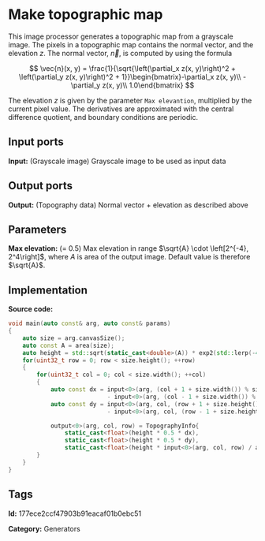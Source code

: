 # Make topographic map

This image processor generates a topographic map from a grayscale image. The pixels in a topographic map contains the normal vector, and the elevation $z$. The normal vector, $\vec{n}$, is computed by using the formula

$$ \vec{n}(x, y) = \frac{1}{\sqrt{\left(\partial_x z(x, y)\right)^2 + \left(\partial_y z(x, y)\right)^2 + 1}}\begin{bmatrix}-\partial_x z(x, y)\\ -\partial_y z(x, y)\\ 1.0\end{bmatrix} $$

The elevation $z$ is given by the parameter `Max elevantion`, multiplied by the current pixel value. The derivatives are approximated with the central difference quotient, and boundary conditions are periodic.

## Input ports

__Input:__ (Grayscale image) Grayscale image to be used as input data

## Output ports

__Output:__ (Topography data) Normal vector + elevation as described above

## Parameters

__Max elevation:__ (= 0.5) Max elevation in range $\sqrt{A} \cdot \left[2^{-4}, 2^4\right]$, where $A$ is area of the output image. Default value is therefore $\sqrt{A}$.

## Implementation

__Source code:__

```c++
void main(auto const& arg, auto const& params)
{
	auto size = arg.canvasSize();
	auto const A = area(size);
	auto height = std::sqrt(static_cast<double>(A)) * exp2(std::lerp(-4.0, 4.0, param<Str{"Max elevation"}>(params).value()));
	for(uint32_t row = 0; row < size.height(); ++row)
	{
		for(uint32_t col = 0; col < size.width(); ++col)
		{
			auto const dx = input<0>(arg, (col + 1 + size.width()) % size.width(), row)
			                - input<0>(arg, (col - 1 + size.width()) % size.width(), row);
			auto const dy = input<0>(arg, col, (row + 1 + size.height()) % size.height())
			                - input<0>(arg, col, (row - 1 + size.height()) % size.height());

			output<0>(arg, col, row) = TopographyInfo{
			    static_cast<float>(height * 0.5 * dx),
			    static_cast<float>(height * 0.5 * dy),
			    static_cast<float>(height * input<0>(arg, col, row) / arg.resolution())};
		}
	}
}
```

## Tags

__Id:__ 177ece2ccf47903b91eacaf01b0ebc51

__Category:__ Generators